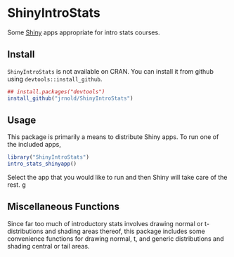 # ShinyIntroStats

Some [Shiny](http://shiny.rstudio.com/) apps appropriate for intro stats courses.

## Install

`ShinyIntroStats` is not available on CRAN.
You can install it from github using `devtools::install_github`.

```r
## install.packages("devtools")
install_github("jrnold/ShinyIntroStats")
```

## Usage

This package is primarily a means to distribute Shiny apps. To run one of the included apps, 

```r
library("ShinyIntroStats")
intro_stats_shinyapp()
```

Select the app that you would like to run and then Shiny will take care of the rest.
g
## Miscellaneous Functions

Since far too much of introductory stats involves drawing normal or t-distributions and shading areas thereof, this package includes some convenience functions for drawing normal, t, and generic distributions and shading central or tail areas.



